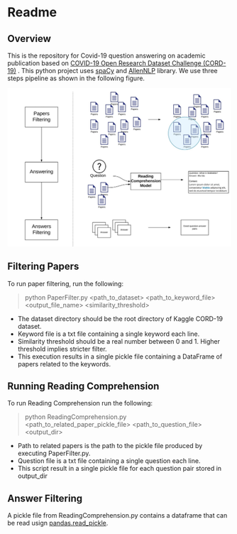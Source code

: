 # Readme

## Overview
This is the repository for Covid-19 question answering on academic publication based on [COVID-19 Open Research Dataset Challenge (CORD-19)](https://www.kaggle.com/allen-institute-for-ai/CORD-19-research-challenge) . This python project uses [spaCy](https://spacy.io/) and [AllenNLP](https://allennlp.org/) library. We use three steps pipeline as shown in the following figure.

![alt text](pipeline.jpeg "Title")

## Filtering Papers 
To run paper filtering, run the following:
> python PaperFilter.py <path_to_dataset> <path_to_keyword_file> <output_file_name> <similarity_threshold>

* The dataset directory should be the root directory of Kaggle CORD-19 dataset. 
* Keyword file is a txt file containing a single keyword each line. 
* Similarity threshold should be a real number between 0 and 1. Higher threshold implies stricter filter.
* This execution results in a single pickle file containing a DataFrame of papers related to the keywords.

## Running Reading Comprehension
To run Reading Comprehension run the following:
> python ReadingComprehension.py <path_to_related_paper_pickle_file> <path_to_question_file> <output_dir>

* Path to related papers is the path to the pickle file produced by executing PaperFilter.py.
* Question file is a txt file containing a single question each line.
* This script result in a single pickle file for each question pair stored in output_dir

## Answer Filtering
A pickle file from ReadingComprehension.py contains a dataframe that can be read usign [pandas.read_pickle](https://pandas.pydata.org/pandas-docs/stable/reference/api/pandas.read_pickle.html).